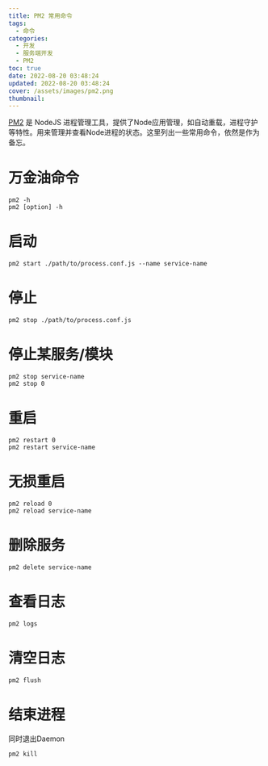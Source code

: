 ```yaml
---
title: PM2 常用命令
tags:
  - 命令
categories:
  - 开发
  - 服务端开发
  - PM2
toc: true
date: 2022-08-20 03:48:24
updated: 2022-08-20 03:48:24
cover: /assets/images/pm2.png
thumbnail:
---
```


[PM2](https://pm2.keymetrics.io/) 是 NodeJS 进程管理工具，提供了Node应用管理，如自动重载，进程守护等特性。用来管理并查看Node进程的状态。这里列出一些常用命令，依然是作为备忘。

<!-- more -->

# 万金油命令
```
pm2 -h
pm2 [option] -h
```

# 启动
```
pm2 start ./path/to/process.conf.js --name service-name
```

# 停止
```
pm2 stop ./path/to/process.conf.js
```

# 停止某服务/模块
```
pm2 stop service-name
pm2 stop 0
```

# 重启
```
pm2 restart 0
pm2 restart service-name
```

# 无损重启
```
pm2 reload 0
pm2 reload service-name
```

# 删除服务
```
pm2 delete service-name
```

# 查看日志
```
pm2 logs
```

# 清空日志
```
pm2 flush
```

# 结束进程
同时退出Daemon
```
pm2 kill
```